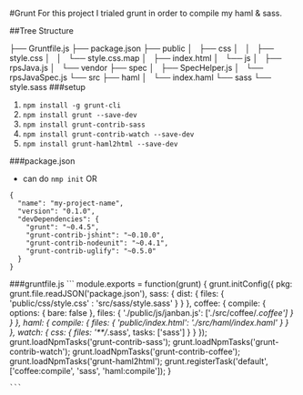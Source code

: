 #Grunt
For this project I trialed grunt in order to compile my haml & sass.

##Tree Structure

├── Gruntfile.js
├── package.json
├── public
│   ├── css
│   │   ├── style.css
│   │   └── style.css.map
│   ├── index.html
│   └── js
│       ├── rpsJava.js
│       └── vendor
├── spec
│   ├── SpecHelper.js
│   └── rpsJavaSpec.js
└── src
    ├── haml
    │   └── index.haml
    └── sass
        └── style.sass
###setup
1. `npm install -g grunt-cli`
2. `npm install grunt --save-dev`
3. `npm install grunt-contrib-sass`
4. `npm install grunt-contrib-watch --save-dev
`
5. `npm install grunt-haml2html --save-dev
`


###package.json
+ can do `nmp init` OR
```
{
  "name": "my-project-name",
  "version": "0.1.0",
  "devDependencies": {
    "grunt": "~0.4.5",
    "grunt-contrib-jshint": "~0.10.0",
    "grunt-contrib-nodeunit": "~0.4.1",
    "grunt-contrib-uglify": "~0.5.0"
  }
}
```

###gruntfile.js
	```
module.exports = function(grunt) {
	grunt.initConfig({
		pkg: grunt.file.readJSON('package.json'),
		sass: {
			dist: {
				files: {
					'public/css/style.css' : 'src/sass/style.sass'
				}
			}
		},
    coffee: {
      compile: {
        options: {
          bare: false
        },
        files: {
          './public/js/janban.js': ['./src/coffee/*.coffee']
        }
      }
    },
    haml: {
      compile: {
        files: {
          'public/index.html': './src/haml/index.haml'
        }
      }
    },
		watch: {
			css: {
				files: '**/*.sass',
				tasks: ['sass']
			}
		}
	});
	grunt.loadNpmTasks('grunt-contrib-sass');
	grunt.loadNpmTasks('grunt-contrib-watch');
  grunt.loadNpmTasks('grunt-contrib-coffee');
  grunt.loadNpmTasks('grunt-haml2html');
	grunt.registerTask('default',['coffee:compile', 'sass', 'haml:compile']);
}

	```